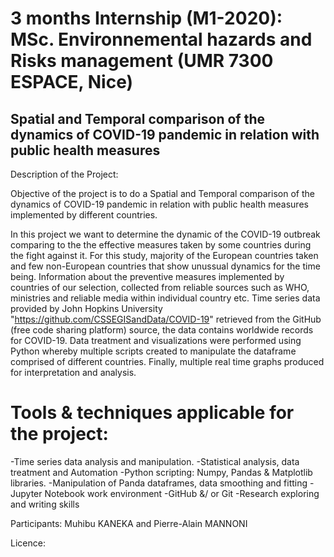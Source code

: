# 3 months Internship (M1-2020): MSc. Environnemental hazards and Risks management (UMR 7300 ESPACE, Nice)
Spatial and Temporal comparison of the dynamics of COVID-19 pandemic in relation with public health measures 
-----------------------
Description of the Project:

Objective of the project is to do a Spatial and Temporal comparison of the dynamics of COVID-19 pandemic in relation with public health measures implemented by different  countries.

In this project we want to determine the dynamic of the COVID-19 outbreak comparing to the the effective measures taken by some countries during the fight against it. For this study, majority of the European countries taken and few non-European countries that show unussual dynamics for the time being.
Information about the preventive measures implemented by countries of our selection, collected from reliable sources such as WHO, ministries and  reliable media within individual country etc.
Time series data provided by John Hopkins University "https://github.com/CSSEGISandData/COVID-19" retrieved from the GitHub (free code sharing platform) source, the data contains worldwide records for COVID-19. 
Data treatment and visualizations were performed using Python whereby multiple scripts created to manipulate the dataframe comprised of different countries. Finally, multiple real time graphs produced for interpretation and analysis.

# Tools & techniques applicable for the project:
   -Time series data analysis and manipulation.
   -Statistical analysis, data treatment and Automation
   -Python scripting: Numpy, Pandas & Matplotlib libraries.
   -Manipulation of Panda dataframes, data smoothing and fitting
   -Jupyter Notebook work environment
   -GitHub &/ or Git
   -Research exploring and writing skills

Participants:
Muhibu KANEKA and 
Pierre-Alain MANNONI

Licence:

